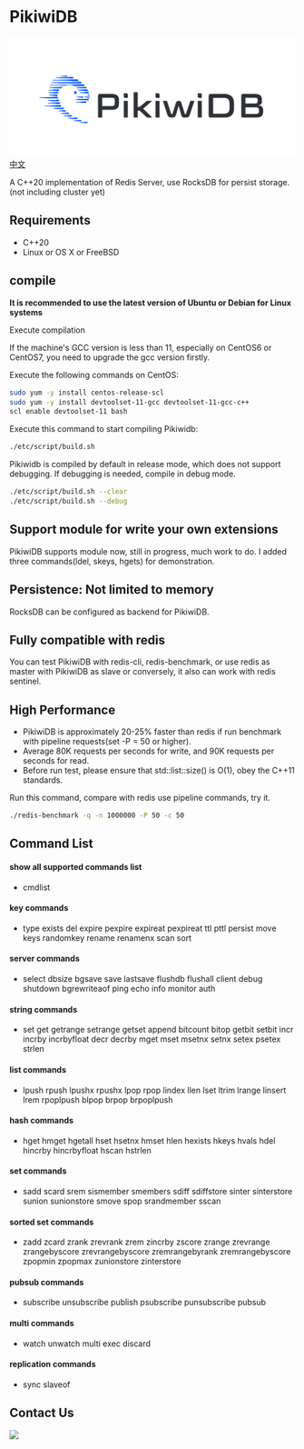 # PikiwiDB
![](docs/images/pikiwidb-logo.png)
[中文](README_CN.md)

A C++20 implementation of Redis Server, use RocksDB for persist storage.(not including cluster yet)

## Requirements

* C++20
* Linux or OS X or FreeBSD

## compile

**It is recommended to use the latest version of Ubuntu or Debian for Linux systems**

Execute compilation

If the machine's GCC version is less than 11, especially on CentOS6 or CentOS7, you need to upgrade the gcc version firstly.

Execute the following commands on CentOS:

```bash
sudo yum -y install centos-release-scl
sudo yum -y install devtoolset-11-gcc devtoolset-11-gcc-c++
scl enable devtoolset-11 bash
```

Execute this command to start compiling Pikiwidb:

```bash
./etc/script/build.sh 
```

Pikiwidb is compiled by default in release mode, which does not support debugging. If debugging is needed, compile in debug mode.

```bash
./etc/script/build.sh --clear
./etc/script/build.sh --debug
```

## Support module for write your own extensions
 PikiwiDB supports module now, still in progress, much work to do.
 I added three commands(ldel, skeys, hgets) for demonstration.

## Persistence: Not limited to memory
 RocksDB can be configured as backend for PikiwiDB.

## Fully compatible with redis
 You can test PikiwiDB with redis-cli, redis-benchmark, or use redis as master with PikiwiDB as slave or conversely, it also can work with redis sentinel.

## High Performance
- PikiwiDB is approximately 20-25% faster than redis if run benchmark with pipeline requests(set -P = 50 or higher).
- Average 80K requests per seconds for write, and 90K requests per seconds for read.
- Before run test, please ensure that std::list::size() is O(1), obey the C++11 standards.

Run this command, compare with redis use pipeline commands, try it.
```bash
./redis-benchmark -q -n 1000000 -P 50 -c 50
```

## Command List
#### show all supported commands list
- cmdlist

#### key commands
- type exists del expire pexpire expireat pexpireat ttl pttl persist move keys randomkey rename renamenx scan sort

#### server commands
- select dbsize bgsave save lastsave flushdb flushall client debug shutdown bgrewriteaof ping echo info monitor auth

#### string commands
- set get getrange setrange getset append bitcount bitop getbit setbit incr incrby incrbyfloat decr decrby mget mset msetnx setnx setex psetex strlen

#### list commands
- lpush rpush lpushx rpushx lpop rpop lindex llen lset ltrim lrange linsert lrem rpoplpush blpop brpop brpoplpush

#### hash commands
- hget hmget hgetall hset hsetnx hmset hlen hexists hkeys hvals hdel hincrby hincrbyfloat hscan hstrlen

#### set commands
- sadd scard srem sismember smembers sdiff sdiffstore sinter sinterstore sunion sunionstore smove spop srandmember sscan

#### sorted set commands
- zadd zcard zrank zrevrank zrem zincrby zscore zrange zrevrange zrangebyscore zrevrangebyscore zremrangebyrank zremrangebyscore zpopmin zpopmax zunionstore zinterstore

#### pubsub commands
- subscribe unsubscribe publish psubscribe punsubscribe pubsub

#### multi commands
- watch unwatch multi exec discard

#### replication commands
- sync slaveof

## Contact Us

![](docs/images/pikiwidb-wechat.png)

